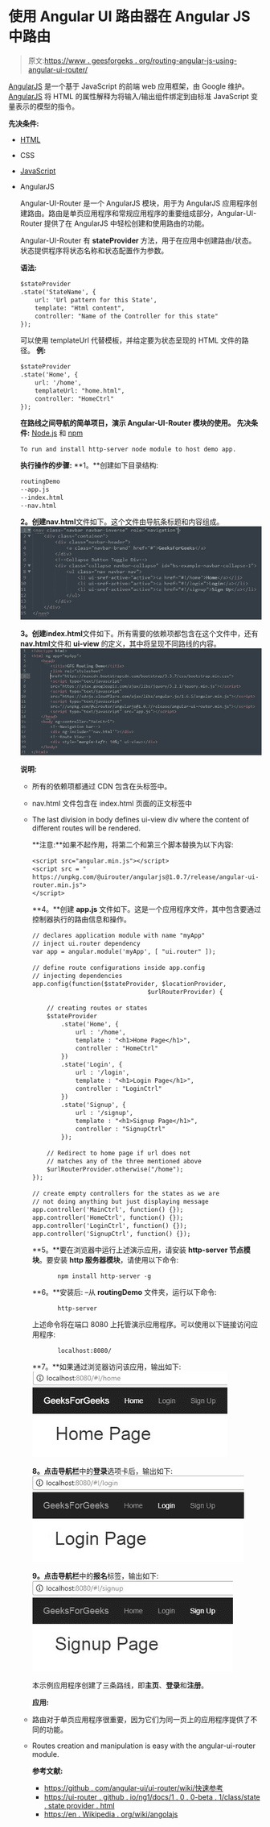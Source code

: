 # 使用 Angular UI 路由器在 Angular JS 中路由

> 原文:[https://www . geesforgeks . org/routing-angular-js-using-angular-ui-router/](https://www.geeksforgeeks.org/routing-angular-js-using-angular-ui-router/)

[AngularJS](https://en.wikipedia.org/wiki/AngularJS) 是一个基于 JavaScript 的前端 web 应用框架，由 Google 维护。 [AngularJS](https://en.wikipedia.org/wiki/AngularJS) 将 HTML 的属性解释为将输入/输出组件绑定到由标准 JavaScript 变量表示的模型的指令。

**先决条件:**

*   [HTML](https://www.geeksforgeeks.org/tag/html/)
*   CSS
*   [JavaScript](https://www.geeksforgeeks.org/javascript-tutorial/)
*   AngularJS

    Angular-UI-Router 是一个 AngularJS 模块，用于为 AngularJS 应用程序创建路由。路由是单页应用程序和常规应用程序的重要组成部分，Angular-UI-Router 提供了在 AngularJS 中轻松创建和使用路由的功能。

    Angular-UI-Router 有 **stateProvider** 方法，用于在应用中创建路由/状态。状态提供程序将状态名称和状态配置作为参数。

    **语法:**

    ```
    $stateProvider
    .state('StateName', {
        url: 'Url pattern for this State',
        template: "Html content",
        controller: "Name of the Controller for this state"
    });

    ```

    可以使用 templateUrl 代替模板，并给定要为状态呈现的 HTML 文件的路径。
    **例:**

    ```
    $stateProvider
    .state('Home', {
        url: '/home',
        templateUrl: "home.html",
        controller: "HomeCtrl"
    });

    ```

    **在路线之间导航的简单项目，演示 Angular-UI-Router 模块的使用。**
    **先决条件:** [Node.js](https://www.geeksforgeeks.org/tag/node-js/) 和 [npm](https://www.geeksforgeeks.org/node-js-npm-node-package-manager/)

    ```
    To run and install http-server node module to host demo app.
    ```

    **执行操作的步骤:**
    **1。**创建如下目录结构:

    ```
    routingDemo
    --app.js
    --index.html
    --nav.html

    ```

    **2。**创建**nav.html**文件如下。这个文件由导航条标题和内容组成。
    ![](img/d5441fdad353644493c71137e95a2c40.png)

    **3。**创建**index.html**文件如下。所有需要的依赖项都包含在这个文件中，还有**nav.html**文件和 **ui-view** 的定义，其中将呈现不同路线的内容。
    ![](img/b53aa7acce9875b1133f0bf5aa1a6d84.png)

    **说明:**

    *   所有的依赖项都通过 CDN 包含在头标签中。
    *   nav.html 文件包含在 index.html 页面的正文标签中
    *   The last division in body defines ui-view div where the content of different routes will be rendered.

        **注意:**如果不起作用，将第二个和第三个脚本替换为以下内容:

        ```
        <script src="angular.min.js"></script>
        <script src = "
        https://unpkg.com/@uirouter/angularjs@1.0.7/release/angular-ui-router.min.js">
        </script>

        ```

        **4。**创建 **app.js** 文件如下。这是一个应用程序文件，其中包含要通过控制器执行的路由信息和操作。

        ```
        // declares application module with name "myApp"
        // inject ui.router dependency
        var app = angular.module('myApp', [ "ui.router" ]);

        // define route configurations inside app.config
        // injecting dependencies
        app.config(function($stateProvider, $locationProvider, 
                                        $urlRouterProvider) {

            // creating routes or states
            $stateProvider
                .state('Home', {
                    url : '/home',
                    template : "<h1>Home Page</h1>",
                    controller : "HomeCtrl"
                })
                .state('Login', {
                    url : '/login',
                    template : "<h1>Login Page</h1>",
                    controller : "LoginCtrl"
                })
                .state('Signup', {
                    url : '/signup',
                    template : "<h1>Signup Page</h1>",
                    controller : "SignupCtrl"
                });

            // Redirect to home page if url does not 
            // matches any of the three mentioned above
            $urlRouterProvider.otherwise("/home");
        });

        // create empty controllers for the states as we are
        // not doing anything but just displaying message
        app.controller('MainCtrl', function() {});
        app.controller('HomeCtrl', function() {});
        app.controller('LoginCtrl', function() {});
        app.controller('SignupCtrl', function() {});
        ```

        **5。**要在浏览器中运行上述演示应用，请安装 **http-server 节点模块**。要安装 **http 服务器模块**，请使用以下命令:

        ```
               npm install http-server -g

        ```

        **6。**安装后:
        –从 **routingDemo** 文件夹，运行以下命令:

        ```
               http-server

        ```

        上述命令将在端口 8080 上托管演示应用程序。可以使用以下链接访问应用程序:

        ```
               localhost:8080/

        ```

        **7。**如果通过浏览器访问该应用，输出如下:
        ![](img/ee554d86c217d89f14f16c3fb2c3c4c7.png)

        **8。**点击**导航栏**中的**登录**选项卡后，输出如下:
        ![](img/7d3dd599e738f8fa4a3f8749e15debc5.png)

        **9。**点击**导航栏**中的**报名**标签，输出如下:
        ![](img/047145d62b3ef2090b02e84a3f765b32.png)

        本示例应用程序创建了三条路线，即**主页**、**登录**和**注册**。

        **应用:**

    *   路由对于单页应用程序很重要，因为它们为同一页上的应用程序提供了不同的功能。
    *   Routes creation and manipulation is easy with the angular-ui-router module.

        **参考文献:**

        *   [https://github . com/angular-ui/ui-router/wiki/快速参考](https://github.com/angular-ui/ui-router/wiki/quick-reference)
        *   [https://ui-router . github . io/ng1/docs/1 . 0 . 0-beta . 1/class/state . state provider . html](https://ui-router.github.io/ng1/docs/1.0.0-beta.1/classes/state.stateprovider.html)
        *   [https://en . Wikipedia . org/wiki/angolajs](https://en.wikipedia.org/wiki/AngularJS)